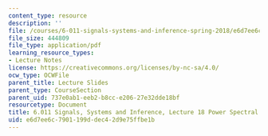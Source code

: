 ```yaml
---
content_type: resource
description: ''
file: /courses/6-011-signals-systems-and-inference-spring-2018/e6d7ee6c7901199ddec42d9e75ffbe1b_MIT6_011S18lec18.pdf
file_size: 444809
file_type: application/pdf
learning_resource_types:
- Lecture Notes
license: https://creativecommons.org/licenses/by-nc-sa/4.0/
ocw_type: OCWFile
parent_title: Lecture Slides
parent_type: CourseSection
parent_uid: 737e0ab1-eeb2-b8cc-e206-27e32dde18bf
resourcetype: Document
title: 6.011 Signals, Systems and Inference, Lecture 18 Power Spectral Density
uid: e6d7ee6c-7901-199d-dec4-2d9e75ffbe1b
---
```

